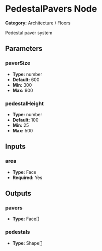 
# PedestalPavers Node

**Category:** Architecture / Floors

Pedestal paver system

## Parameters


### paverSize
- **Type:** number
- **Default:** 600
- **Min:** 300
- **Max:** 900



### pedestalHeight
- **Type:** number
- **Default:** 100
- **Min:** 25
- **Max:** 500



## Inputs


### area
- **Type:** Face
- **Required:** Yes



## Outputs


### pavers
- **Type:** Face[]



### pedestals
- **Type:** Shape[]




